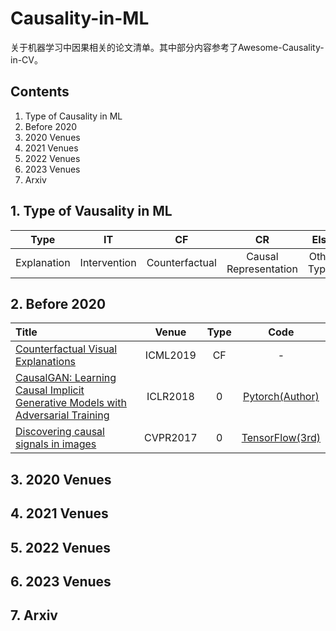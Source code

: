 # Causality-in-ML

关于机器学习中因果相关的论文清单。其中部分内容参考了Awesome-Causality-in-CV。


## Contents
1. Type of Causality in ML
2. Before 2020
3. 2020 Venues
4. 2021 Venues
5. 2022 Venues
6. 2023 Venues
7. Arxiv

## 1. Type of Vausality in ML

| Type | IT | CF | CR | Else|
| :---: | :---: | :---: | :---: | :---: |
| Explanation | Intervention | Counterfactual | Causal Representation | Other Types |

## 2. Before 2020

| Title | Venue | Type | Code |
| :--- | :---: | :---: | :---: |
| [Counterfactual Visual Explanations](https://arxiv.org/abs/1904.07451) | ICML2019 | CF | - |
| [CausalGAN: Learning Causal Implicit Generative Models with Adversarial Training](https://arxiv.org/abs/1912.07538) | ICLR2018 | 0 | [Pytorch(Author)](https://github.com/mkocaoglu/CausalGAN) |
| [Discovering causal signals in images](https://openaccess.thecvf.com/content_cvpr_2017/papers/Lopez-Paz_Discovering_Causal_Signals_CVPR_2017_paper.pdf) | CVPR2017 | 0 | [TensorFlow(3rd)](https://github.com/kyrs/NCC-experiments) | 




## 3. 2020 Venues

## 4. 2021 Venues

## 5. 2022 Venues

## 6. 2023 Venues


## 7. Arxiv
